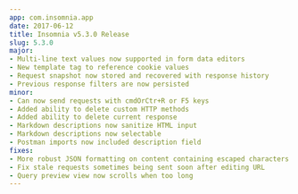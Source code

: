 ```yaml
---
app: com.insomnia.app
date: 2017-06-12
title: Insomnia v5.3.0 Release
slug: 5.3.0
major:
- Multi-line text values now supported in form data editors
- New template tag to reference cookie values
- Request snapshot now stored and recovered with response history
- Previous response filters are now persisted
minor:
- Can now send requests with cmdOrCtr+R or F5 keys
- Added ability to delete custom HTTP methods
- Added ability to delete current response
- Markdown descriptions now sanitize HTML input
- Markdown descriptions now selectable
- Postman imports now included description field
fixes:
- More robust JSON formatting on content containing escaped characters
- Fix stale requests sometimes being sent soon after editing URL
- Query preview view now scrolls when too long
---
```

